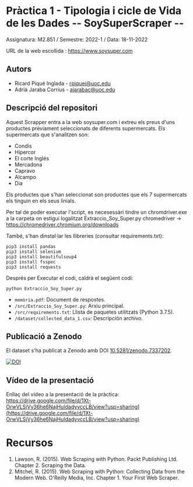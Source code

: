 
# Pràctica 1 - Tipologia i cicle de Vida de les Dades   --  SoySuperScraper --

Assignatura: M2.851 / Semestre: 2022-1 / Data: 18-11-2022

URL de la web escollida : https://www.soysuper.com

## Autors
  * Ricard Piqué Inglada - [rpiquei@uoc.edu](email@uoc.edu)
  * Adrià Jaraba Corrius - [ajarabac@uoc.edu](email@uoc.edu)

## Descripció del repositori

Aquest Scrapper entra a la web soysuper.com i extreu els preus d'uns productes prèviament seleccionats de diferents supermercats.
Els supermercats que s'analitzen son:
*  Condis
*  Hipercor
*  El corte Inglés
*  Mercadona
*  Capravo
*  Alcampo
*  Dia

Els productes que s'han seleccionat son productes que els 7 supermercats els tinguin en els seus linials.

Per tal de poder executar l'script, es necesessàri tindre un chromdriver.exe a la carpeta on estigui logalitzat Extraccio_Soy_Super.py
chromedriver -> https://chromedriver.chromium.org/downloads

També, s'han dinstal·lar les llibreries (consultar requirements.txt):

```
pip3 install pandas
pip3 install selenium
pip3 install beautifulsoup4
pip3 install fsspec
pip3 install requests
```
Després per Executar el codi, caldrà el següent codi:

```
python Extraccio_Soy_Super.py
```

  * `memòria.pdf`: Document de respostes.
  * `/src/Extraccio_Soy_Super.py`: Arxiu principal.
  * `/src/requirements.txt`: Llista de paquetes utilitzats (Python 3.7.5).
  * `/dataset/collected_data_1.csv`: Descripción archivo.
  
## Publicació a Zenodo
El dataset s'ha publicat a Zenodo amb DOI [10.5281/zenodo.7337202](https://doi.org/10.5281/zenodo.7337202).

[![DOI](https://zenodo.org/badge/DOI/10.5281/zenodo.7337202.svg)](https://doi.org/10.5281/zenodo.7337202)

## Vídeo de la presentació

Enllaç del vídeo a la presentació de la pràctica: https://drive.google.com/file/d/1Xt-OrwVLSjVy36he6NajHuIdadyvccLB/view?usp=sharing](https://drive.google.com/file/d/1Xt-OrwVLSjVy36he6NajHuIdadyvccLB/view?usp=sharing)


# Recursos

1. Lawson, R. (2015). Web Scraping with Python. Packt Publishing Ltd. Chapter 2. Scraping the Data.
2. Mitchel, R. (2015). Web Scraping with Python: Collecting Data from the Modern Web. O'Reilly Media, Inc. Chapter 1. Your First Web Scraper.
